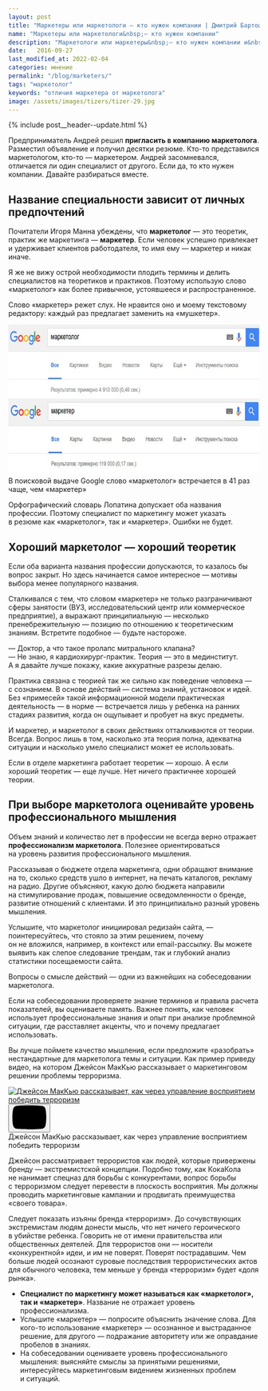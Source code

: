 ```yaml
---
layout: post
title: "Маркетеры или маркетологи — кто нужен компании | Дмитрий Бартошевич"
name: "Маркетеры или маркетологи&nbsp;— кто нужен компании"
description: "Маркетологи или маркетеры&nbsp;— кто нужен компании и&nbsp;на&nbsp;что обратить внимание при выборе сильного специалиста по&nbsp;маркетингу."
date:   2016-09-27
last_modified_at: 2022-02-04
categories: мнение
permalink: "/blog/marketers/"
tags: "маркетолог"
keywords: "отличия маркетера от маркетолога"
image: /assets/images/tizers/tizer-29.jpg
---
```


{% include post__header--update.html %} 

<p>Предприниматель Андрей решил <strong>пригласить в&nbsp;компанию маркетолога</strong>. Разместил объявление и&nbsp;получил десятки резюме. Кто-то представился маркетологом, кто-то&nbsp;— маркетером. Андрей засомневался, отличается&nbsp;ли один специалист от&nbsp;другого. Если&nbsp;да, то&nbsp;кто нужен компании. Давайте разбираться вместе.</p>

<section class="row-gap--m">
<h2 class="section__title h1 bold ">Название специальности зависит от&nbsp;личных предпочтений</h2>
<p>Почитатели Игоря Манна убеждены, что <b>маркетолог</b>&nbsp;— это теоретик, практик&nbsp;же маркетинга&nbsp;— <b>маркетер</b>. Если человек успешно привлекает и&nbsp;удерживает клиентов работодателя, то&nbsp;имя ему&nbsp;— маркетер и&nbsp;никак иначе.</p>
<p>Я&nbsp;же не&nbsp;вижу острой необходимости плодить термины и&nbsp;делить специалистов на&nbsp;теоретиков и&nbsp;практиков. Поэтому использую слово «маркетолог» как более привычное, устоявшееся и&nbsp;распространенное.</p>
<p>Слово «маркетер» режет слух. Не&nbsp;нравится оно и&nbsp;моему текстовому редактору: каждый раз предлагает заменить на&nbsp;«мушкетер».</p>

<div itemprop="image" itemscope itemtype="http://schema.org/ImageObject">
<link itemprop="url" href="/assets/images/blog/marketers/marketer1.jpg" />
<picture>
<source srcset="/assets/images/blog/marketers/marketer1.avif" type="image/avif"> 
<source srcset="/assets/images/blog/marketers/marketer1.webp" type="image/webp"> 
<img class="image" loading="lazy" decoding="async" src="/assets/images/blog/marketers/marketer1.jpg" alt="результаты поисковой выдачи Google по запросу 'маркетолог' и 'маркетер' " width="695" height="301" itemprop="contentUrl" />
</picture>
<div class="figcaption" itemprop="description">
	В&nbsp;поисковой выдаче Google слово «маркетолог» встречается в&nbsp;41&nbsp;раз чаще, чем «маркетер»
</div>
</div>

<p>Орфографический словарь Лопатина допускает оба названия профессии. Поэтому специалист по&nbsp;маркетингу может указать в&nbsp;резюме как «маркетолог», так и&nbsp;«маркетер». Ошибки не&nbsp;будет.</p>
</section>

<section class="row-gap--m">
<h2 class="section__title h1 bold ">Хороший маркетолог&nbsp;— хороший теоретик</h2>
<p>Если оба варианта названия профессии допускаются, то&nbsp;казалось&nbsp;бы вопрос закрыт. Но&nbsp;здесь начинается самое интересное&nbsp;— мотивы выбора менее популярного названия.</p>
<p>Сталкивался с&nbsp;тем, что словом «маркетер» не&nbsp;только разграничивают сферы занятости (ВУЗ, исследовательский центр или коммерческое предприятие), а&nbsp;выражают принципиальную&nbsp;— несколько пренебрежительную&nbsp;— позицию по&nbsp;отношению к&nbsp;теоретическим знаниям. Встретите подобное&nbsp;— будьте настороже.</p>
<div class="extract">
	<p>—&nbsp;Доктор, а&nbsp;что такое пролапс митрального клапана?<br/>
 —&nbsp;Не&nbsp;знаю, я&nbsp;кардиохирург-практик. Теория&nbsp;— это в&nbsp;мединститут. А&nbsp;я&nbsp;давайте лучше покажу, какие аккуратные разрезы делаю.
	</p>
 </div>
<p>Практика связана с&nbsp;теорией так&nbsp;же сильно как поведение человека&nbsp;— с&nbsp;сознанием. В&nbsp;основе действий&nbsp;— система знаний, установок и&nbsp;идей. Без «примесей» такой информационной модели практическая деятельность&nbsp;— в&nbsp;норме&nbsp;— встречается лишь у&nbsp;ребенка на&nbsp;ранних стадиях развития, когда он&nbsp;ощупывает и&nbsp;пробует на&nbsp;вкус предметы.</p>
<p>И&nbsp;маркетер, и&nbsp;маркетолог в&nbsp;своих действиях отталкиваются от&nbsp;теории. Всегда. Вопрос лишь в&nbsp;том, насколько эта теория полна, адекватна ситуации и&nbsp;насколько умело специалист может ее&nbsp;использовать.</p>
<p>Если в&nbsp;отделе маркетинга работает теоретик&nbsp;— хорошо. А&nbsp;если хороший теоретик&nbsp;— еще лучше. Нет ничего практичнее хорошей теории.</p>
</section>

<section class="row-gap--m">
<h2 class="section__title h1 bold ">При выборе маркетолога оценивайте уровень профессионального мышления</h2>
<p>Объем знаний и&nbsp;количество лет в&nbsp;профессии не&nbsp;всегда верно отражает <b>профессионализм маркетолога</b>. Полезнее ориентироваться на&nbsp;уровень развития профессионального мышления.</p>
<p>Рассказывая о&nbsp;бюджете отдела маркетинга, одни обращают внимание на&nbsp;то, сколько средств ушло в&nbsp;интернет, на&nbsp;печать каталогов, рекламу на&nbsp;радио. Другие объясняют, какую долю бюджета направили на&nbsp;стимулирование продаж, повышение осведомленности о&nbsp;бренде, развитие отношений с&nbsp;клиентами. И&nbsp;это принципиально разный уровень мышления.</p>
<p>Услышите, что маркетолог инициировал редизайн сайта,&nbsp;— поинтересуйтесь, что стояло за&nbsp;этим решением, почему он&nbsp;не&nbsp;вложился, например, в&nbsp;контекст или email-рассылку. Вы&nbsp;можете выявить как слепое следование трендам, так и&nbsp;глубокий анализ статистики посещаемости сайта.</p>
<div class="post__note">Вопросы о&nbsp;смысле действий&nbsp;— одни из&nbsp;важнейших на&nbsp;собеседовании маркетолога.</div>
<p>Если на&nbsp;собеседовании проверяете знание терминов и&nbsp;правила расчета показателей, вы&nbsp;оцениваете память. Важнее понять, как человек использует профессиональные знания и&nbsp;опыт при анализе проблемной ситуации, где расставляет акценты, что и&nbsp;почему предлагает использовать.</p>
<p>Вы&nbsp;лучше поймете качество мышления, если предложите «разобрать» нестандартные для маркетолога темы и&nbsp;ситуации. Как пример приведу видео, на&nbsp;котором Джейсон МакКью рассказывает о&nbsp;маркетинговом решении проблемы терроризма.</p>




<div class="figure">	
	<div class="video ">
		   <a class="video__link " href="https://youtu.be/3F2jACWwKdU" target="_blank" rel="noopener nofollow noreferrer">
			    <img loading="lazy" class="video__media " src="https://res.cloudinary.com/bartoshevich/image/upload/f_auto,q_auto/v1622206215/video/pic/youtu.be-3F2jACWwKdU.jpg" alt="Джейсон МакКью рассказывает, как через управление восприятием победить терроризм" width="1280" height="720"/>
		   </a>
		   <button class="video__button" aria-label="Запустить видео">
			   <svg width="68" height="48" viewBox="0 0 68 48"><path class="video__button-shape" d="M66.52,7.74c-0.78-2.93-2.49-5.41-5.42-6.19C55.79,.13,34,0,34,0S12.21,.13,6.9,1.55 C3.97,2.33,2.27,4.81,1.48,7.74C0.06,13.05,0,24,0,24s0.06,10.95,1.48,16.26c0.78,2.93,2.49,5.41,5.42,6.19 C12.21,47.87,34,48,34,48s21.79-0.13,27.1-1.55c2.93-0.78,4.64-3.26,5.42-6.19C67.94,34.95,68,24,68,24S67.94,13.05,66.52,7.74z"></path><path class="video__button-icon" d="M 45,24 27,14 27,34"></path></svg>
		   </button>
   </div>
   <div class="figcaption">
		Джейсон МакКью рассказывает, как через управление восприятием победить терроризм
	   </div>
   </div>



<p>Джейсон рассматривает террористов как людей, которые привержены бренду&nbsp;— экстремистской концепции. Подобно тому, как КокаКола не&nbsp;нанимает спецназ для борьбы с&nbsp;конкурентами, вопрос борьбы с&nbsp;терроризмом следует перевести в&nbsp;плоскость восприятия. Мы&nbsp;должны проводить маркетинговые кампании и&nbsp;продвигать преимущества «своего товара».</p>
<p>Следует показать изъяны бренда «терроризм». До&nbsp;сочувствующих экстремистам людям донести мысль, что нет ничего героического в&nbsp;убийстве ребенка. Говорить не&nbsp;от&nbsp;имени правительства или общественных деятелей. Для террористов они&nbsp;— носители «конкурентной» идеи, и&nbsp;им&nbsp;не&nbsp;поверят. Поверят пострадавшим. Чем больше людей осознают суровые последствия террористических актов для обычного человека, тем меньше у&nbsp;бренда «терроризм» будет «доля рынка».</p>
</section>

<div class="post__note mt-m">
<ul class="list-reset additive-spacing">
	<li><strong>Специалист по&nbsp;маркетингу может называться как «маркетолог», так и&nbsp;«маркетер»</strong>. Название не&nbsp;отражает уровень профессионализма.</li>
	<li>Услышите «маркетер»&nbsp;— попросите объяснить значение слова. Для кого-то использование «маркетер»&nbsp;— осознанное и&nbsp;выстраданное решение, для другого&nbsp;— подражание авторитету или&nbsp;же оправдание пробелов в&nbsp;знаниях.</li>
	<li>На&nbsp;собеседовании оцениваете уровень профессионального мышления: выясняйте смыслы за&nbsp;принятыми решениями, интересуйтесь маркетинговым видением жизненных проблем и&nbsp;ситуаций.</li>
 </ul>
</div>
